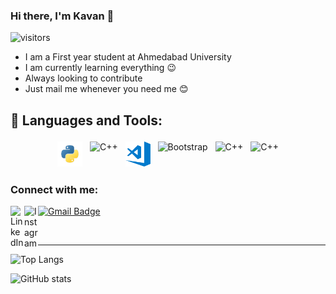 ### Hi there, I'm Kavan 👋

![visitors](https://visitor-badge.glitch.me/badge?page_id=kavania2002.kavania2002)

- I am a First year student at Ahmedabad University
- I am currently learning everything 😉
- Always looking to contribute
- Just mail me whenever you need me 😊

## 🧰 Languages and Tools:
<p align="center">
<img src="https://raw.githubusercontent.com/github/explore/80688e429a7d4ef2fca1e82350fe8e3517d3494d/topics/python/python.png" alt="Python" height="40" style="vertical-align:top; margin:4px">
<img src="https://raw.githubusercontent.com/jmnote/z-icons/master/svg/cpp.svg" alt="C++" height="40" style="vertical-align:top; margin:4px">
<img src="https://raw.githubusercontent.com/github/explore/80688e429a7d4ef2fca1e82350fe8e3517d3494d/topics/visual-studio-code/visual-studio-code.png" alt="VS Code" height="40" style="vertical-align:top; margin:4px">
<img src="https://raw.githubusercontent.com/jmnote/z-icons/master/svg/bootstrap.svg" alt="Bootstrap" height="40" style="vertical-align:top; margin:4px">
<img src="https://raw.githubusercontent.com/jmnote/z-icons/master/svg/git.svg" alt="C++" height="40" style="vertical-align:top; margin:4px">
<img src="https://raw.githubusercontent.com/jmnote/z-icons/master/svg/github.svg" alt="C++" height="40" style="vertical-align:top; margin:4px">
</p>

### Connect with me:

[<img align="left" alt="LinkedIn" width="22px" src="https://cdn.jsdelivr.net/npm/simple-icons@v3/icons/linkedin.svg" />][linkedin]
[<img align="left" alt="Instagram" width="22px" src="https://cdn.jsdelivr.net/npm/simple-icons@v3/icons/instagram.svg" />][instagram]
<a href="mailto:kavan155gondalia@gmail.com"><img src="https://img.shields.io/badge/-kavan155gondalia@gmail.com-c14438?style=flat-square&amp;logo=Gmail&amp;logoColor=white&amp;link=mailto:kavan155gondalia@gmail.com" alt="Gmail Badge"></a>

[linkedin]: https://www.linkedin.com/in/kavan-gondalia-5a78a41b2/
[instagram]: https://www.instagram.com/kavania2002/

<br>

---
![Top Langs](https://github-readme-stats.vercel.app/api/top-langs/?username=kavania2002&theme=light)

![GitHub stats](https://github-readme-stats.vercel.app/api?username=kavania2002&show_icons=true&theme=light)
